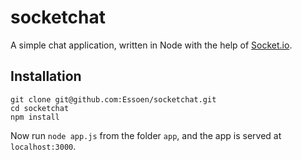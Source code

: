 # socketchat
A simple chat application, written in Node with the help of [Socket.io](http://socket.io).

## Installation
    git clone git@github.com:Essoen/socketchat.git
    cd socketchat
    npm install
    
Now run `node app.js` from the folder `app`, and the app is served at `localhost:3000`.